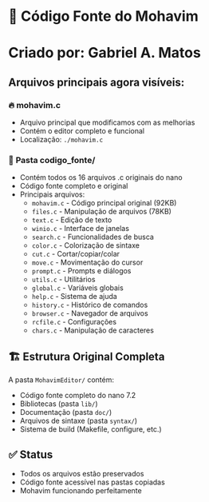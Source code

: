 # 📂 Código Fonte do Mohavim

# Criado por: Gabriel A. Matos

## Arquivos principais agora visíveis:

### 🔥 **mohavim.c**
- Arquivo principal que modificamos com as melhorias
- Contém o editor completo e funcional
- Localização: `./mohavim.c`

### 📁 **Pasta codigo_fonte/**
- Contém todos os 16 arquivos .c originais do nano
- Código fonte completo e original
- Principais arquivos:
  - `mohavim.c` - Código principal original (92KB)
  - `files.c` - Manipulação de arquivos (78KB) 
  - `text.c` - Edição de texto
  - `winio.c` - Interface de janelas
  - `search.c` - Funcionalidades de busca
  - `color.c` - Colorização de sintaxe
  - `cut.c` - Cortar/copiar/colar
  - `move.c` - Movimentação do cursor
  - `prompt.c` - Prompts e diálogos
  - `utils.c` - Utilitários
  - `global.c` - Variáveis globais
  - `help.c` - Sistema de ajuda
  - `history.c` - Histórico de comandos
  - `browser.c` - Navegador de arquivos
  - `rcfile.c` - Configurações
  - `chars.c` - Manipulação de caracteres

## 🏗️ Estrutura Original Completa
A pasta `MohavimEditor/` contém:
- Código fonte completo do nano 7.2
- Bibliotecas (pasta `lib/`)
- Documentação (pasta `doc/`)
- Arquivos de sintaxe (pasta `syntax/`)
- Sistema de build (Makefile, configure, etc.)

## ✅ Status
- Todos os arquivos estão preservados
- Código fonte acessível nas pastas copiadas
- Mohavim funcionando perfeitamente